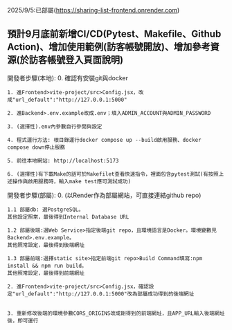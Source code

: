 2025/9/5:已部屬(https://sharing-list-frontend.onrender.com)

預計9月底前新增CI/CD(Pytest、Makefile、Github Action)、增加使用範例(訪客帳號開放)、增加參考資源(於訪客帳號登入頁面說明)
--------------------

開發者步驟(本地):
    0. 確認有安裝git與docker

    1. 進Frontend>vite-project/src>Config.jsx，改成"url_default":"http://127.0.0.1:5000"

    2. 進Backend>.env.example改成.env；填入ADMIN_ACCOUNT與ADMIN_PASSWORD

    3. (選擇性).env內參數自行參閱與設定

    4. 程式運行方法: 根目錄運行docker compose up --build啟用服務、docker compose down停止服務

    5. 前往本地網站: http://localhost:5173

    6. (選擇性)有下載Make的話可於Makefilet查看快速指令，裡面包含pytest測試(有按照上述操作與啟用服務時，輸入make test應可測試成功)

開發者步驟(部屬):
    0. (以Render作為部屬網站，可直接連結github repo)
    
    1.1 部屬db: 選PostgreSQL。
    其他設定照常，最後得到Internal Database URL

    1.2 部屬後端:選Web Service>指定後端git repo，且環境語言是Docker。環境變數見Backend>.env.example。
    其他照常設定，最後得到後端網址

    1.3 部屬前端:選擇static site>指定前端git repo>Build Command填寫:npm install && npm run build。
    其他照常設定，最後得到前端網址

    2. 進Frontend>vite-project/src>Config.jsx，確認設定"url_default":"http://127.0.0.1:5000"改為部屬成功得到的後端網址
    

    3. 重新修改後端的環境參數CORS_ORIGINS改成剛得到的前端網址，且APP_URL輸入後端網址後，即可運行
